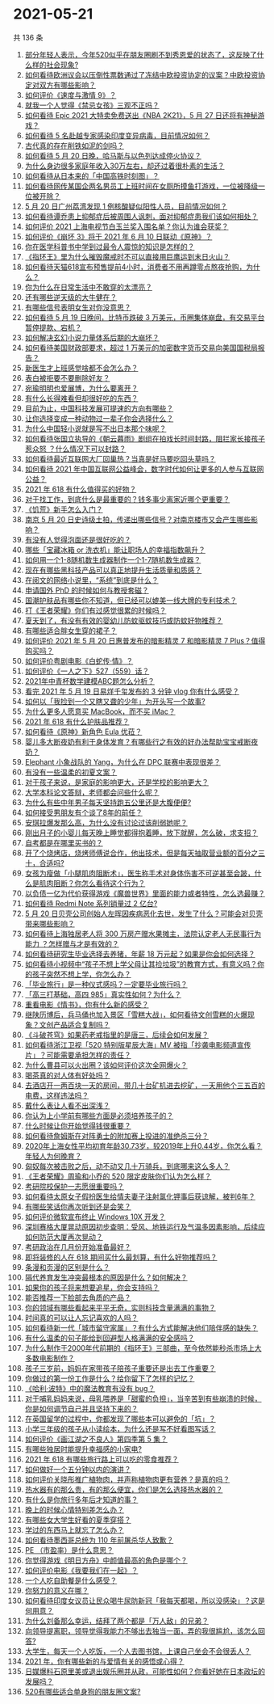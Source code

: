 # 2021-05-21

共 136 条

<!-- BEGIN -->
<!-- 最后更新时间 Fri May 21 2021 14:03:11 GMT+0800 (China Standard Time) -->

1. [部分年轻人表示，今年520似乎在朋友圈刷不到秀恩爱的状态了，这反映了什么样的社会现象?](https://www.zhihu.com/question/460423038)
2. [如何看待欧洲议会以压倒性票数通过了冻结中欧投资协定的议案？中欧投资协定对双方有哪些影响？](https://www.zhihu.com/question/460600369)
3. [如何评价《速度与激情 9》？](https://www.zhihu.com/question/458656265)
4. [就我一个人觉得《禁忌女孩》三观不正吗？](https://www.zhihu.com/question/459426098)
5. [如何看待 Epic 2021 大特卖免费送出《NBA 2K21》，5 月 27
   日还将有神秘游戏？](https://www.zhihu.com/question/460549824)
6. [如何看待 5 名赴越专家感染印度变异病毒，目前情况如何？](https://www.zhihu.com/question/460154947)
7. [古代真的存在削铁如泥的剑吗？](https://www.zhihu.com/question/458810287)
8. [如何看待 5 月 20 日晚，哈马斯与以色列达成停火协议？](https://www.zhihu.com/question/460585854)
9. [为什么身边很多家庭年收入30万左右，却还过着很朴素的生活？](https://www.zhihu.com/question/307170588)
10. [如何看待从日本来的「中国高铁时刻图」？](https://www.zhihu.com/question/460449331)
11. [如何看待网传某国企两名男员工上班时间在女厕所摸鱼打游戏，一位被降级一位被开除？](https://www.zhihu.com/question/460463560)
12. [5 月 20 日广州荔湾发现 1
    例核酸疑似阳性人员，目前情况如何？](https://www.zhihu.com/question/460600280)
13. [如何看待谭乔患上抑郁症后被周围人讽刺，面对抑郁症患我们该如何相处？](https://www.zhihu.com/question/460156746)
14. [如何评价 2021 上海电视节白玉兰奖入围名单？你认为谁会获奖？](https://www.zhihu.com/question/460591046)
15. [如何评价《崩坏 3》将于 2021 年 6 月 10
    日联动《原神》？](https://www.zhihu.com/question/460518071)
16. [你在医学科普书中学到过最令人震惊的知识是怎样的？](https://www.zhihu.com/question/456001336)
17. [《指环王》里为什么摧毁魔戒时不可以直接用巨鹰运到末日火山？](https://www.zhihu.com/question/55276529)
18. [如何看待天猫618宣布预售提前4小时，消费者不用再蹲零点熬夜抢购，为什么？](https://www.zhihu.com/question/460462395)
19. [你为什么在日常生活中不敢穿的太漂亮？](https://www.zhihu.com/question/31434644)
20. [还有哪些逆天级的大牛健在？](https://www.zhihu.com/question/266501770)
21. [有哪些信号表明女生对你没意思？](https://www.zhihu.com/question/321452698)
22. [如何看待 5 月 19 日晚间，比特币跌破 3
    万美元，币圈集体崩盘，有交易平台暂停提款、宕机？](https://www.zhihu.com/question/460373052)
23. [如何解决玄幻小说力量体系后期的大崩坏？](https://www.zhihu.com/question/373347616)
24. [如何看待美国财政部要求，超过 1
    万美元的加密数字货币交易向美国国税局报告？](https://www.zhihu.com/question/460565715)
25. [新医生才上班感觉啥都不会怎么办？](https://www.zhihu.com/question/455297859)
26. [表白被拒要不要删除好友？](https://www.zhihu.com/question/455232446)
27. [宛瑜明明也爱展博，为什么要离开？](https://www.zhihu.com/question/443423809)
28. [有什么长得难看但却很好吃的东西？](https://www.zhihu.com/question/37551688)
29. [目前为止，中国科技发展可提速的方向有哪些？](https://www.zhihu.com/question/459891581)
30. [让你选择变成一种动物过一辈子你会选择什么？](https://www.zhihu.com/question/454338371)
31. [为什么中国轻小说就是写不出日本那个味呢？](https://www.zhihu.com/question/411059873)
32. [如何看待张国立执导的《朝云暮雨》剧组在拍戏长时间封路，阻拦家长接孩子惹众怒
    ？什么情况下可以封路？](https://www.zhihu.com/question/460494090)
33. [如何看待最近互联网大厂回巢热？当真是好马要吃回头草吗？](https://www.zhihu.com/question/460527663)
34. [如何看待 2021
    年中国互联网公益峰会，数字时代如何让更多的人参与互联网公益？](https://www.zhihu.com/question/460487251)
35. [2021 年 618 有什么值得买的好物？](https://www.zhihu.com/question/396495999)
36. [对于找工作，到底什么是最重要的？钱多事少离家近哪个更重要？](https://www.zhihu.com/question/460301889)
37. [《饥荒》新手怎么入门？](https://www.zhihu.com/question/53324225)
38. [南京 5 月 20
    日史诗级土拍，传递出哪些信号？对南京楼市又会产生哪些影响？](https://www.zhihu.com/question/460320921)
39. [有没有人觉得泡面还是很好吃的？](https://www.zhihu.com/question/456731897)
40. [哪些「宝藏冰箱 or 洗衣机」能让职场人的幸福指数飙升？](https://www.zhihu.com/question/460520767)
41. [如何用一个1-8随机数生成器制作一个1-7随机数生成器？](https://www.zhihu.com/question/47038069)
42. [现在有哪些黑科技产品可以真正地提升生活质量和质感？](https://www.zhihu.com/question/458997853)
43. [在阅文的网络小说里，“系统”到底是什么？](https://www.zhihu.com/question/460461284)
44. [申请国外 PhD 的时候如何与教授套磁？](https://www.zhihu.com/question/25380930)
45. [国潮护肤品有哪些你不知道，但已经可以媲美一线大牌的专利技术？](https://www.zhihu.com/question/455922227)
46. [打《王者荣耀》你们有过感觉很累的时候吗？](https://www.zhihu.com/question/460021068)
47. [夏天到了，有没有有效的婴幼儿防蚊驱蚊技巧或防蚊好物推荐？](https://www.zhihu.com/question/459386355)
48. [有哪些适合胖女生穿的裙子？](https://www.zhihu.com/question/284162981)
49. [如何评价 2021 年 5 月 20 日惠普发布的暗影精灵 7 和暗影精灵 7
    Plus？值得购买吗？](https://www.zhihu.com/question/460530846)
50. [如何评价粤剧电影《白蛇传·情》？](https://www.zhihu.com/question/362956135)
51. [如何评价《一人之下》527（559）话？](https://www.zhihu.com/question/460536953)
52. [2021年中青杯数学建模ABC题怎么分析？](https://www.zhihu.com/question/460316583)
53. [看完 2021 年 5 月 19 日易烊千玺发布的 3 分钟 vlog
    你有什么感受？](https://www.zhihu.com/question/460398025)
54. [如何以「我捡到一个又瞎又聋的少年」为开头写一个故事?](https://www.zhihu.com/question/439836619)
55. [为什么更多人愿意买 MacBook，而不买 iMac？](https://www.zhihu.com/question/285261815)
56. [2021 年 618 有什么护肤品推荐？](https://www.zhihu.com/question/459361438)
57. [如何看待《原神》新角色 Eula 优菈？](https://www.zhihu.com/question/449750919)
58. [婴儿多大断夜奶有利于身体发育？有哪些行之有效的好办法帮助宝宝戒断夜奶？](https://www.zhihu.com/question/458651405)
59. [Elephant 小象战队的 Yang，为什么在 DPC
    联赛中表现很差？](https://www.zhihu.com/question/460107074)
60. [有没有一些温柔的初夏文案？](https://www.zhihu.com/question/455738899)
61. [对于孩子来说，是家庭的影响更大，还是学校的影响更大？](https://www.zhihu.com/question/460299231)
62. [大学本科论文答辩，老师都会问些什么呢？](https://www.zhihu.com/question/321117978)
63. [为什么有些中年男子每天坚持跑五公里还是大腹便便?](https://www.zhihu.com/question/457131875)
64. [如何接受男朋友有个谈了8年的前任？](https://www.zhihu.com/question/458142301)
65. [安琪拉爆发那么高，为什么没有讨论过该削弱她呢？](https://www.zhihu.com/question/459387462)
66. [刚出月子的小婴儿每天晚上睡觉都得抱着睡，放下就醒，怎么破，求支招？](https://www.zhihu.com/question/297105628)
67. [自考都是在哪里买书的？](https://www.zhihu.com/question/315964311)
68. [开了个烧烤店，烧烤师傅说合作，他出技术，但是每天抽取营业额的百分之三十，合适吗?](https://www.zhihu.com/question/456743652)
69. [女孩为瘦做「小腿肌肉阻断术」，医生称手术对身体伤害不可逆甚至会跛，什么是肌肉阻断？你怎么看待这个行为？](https://www.zhihu.com/question/460433831)
70. [以负债一亿为代价获得游戏《魔兽世界》里面的能力或者特性，怎么选最赚？](https://www.zhihu.com/question/459961100)
71. [如何看待 Redmi Note 系列销量过 2 亿台?](https://www.zhihu.com/question/460424609)
72. [5 月 20
    日贝壳公司创始人左晖因疾病恶化去世，发生了什么？可能会对贝壳带来哪些影响？](https://www.zhihu.com/question/460483613)
73. [如何看待上海独居老人将 300 万房产赠水果摊主，法院认定老人无民事行为能力
    ？怎样赠与才是有效的？](https://www.zhihu.com/question/460310210)
74. [如何看待研究生毕业选择去养猪，年薪 18
    万元起？如果是你会如何选择？](https://www.zhihu.com/question/460279521)
75. [如何看待小视频中“孩子不想上学父母让其捡垃圾”的教育方式，有意义吗？你的孩子突然不想上学，你怎么办？](https://www.zhihu.com/question/460046826)
76. [「毕业旅行」是一种仪式感吗？一定要毕业旅行吗？](https://www.zhihu.com/question/458907780)
77. [「高三打基础，高四 985」真实性如何？为什么？](https://www.zhihu.com/question/460156200)
78. [重看电影《情书》，你有什么新的感受？](https://www.zhihu.com/question/458859724)
79. [继陕历博后，兵马俑也加入景区「雪糕大战」，如何看待文创雪糕的火爆现象？文创产品适合复制吗？](https://www.zhihu.com/question/460296119)
80. [《斗破苍穹》如果药老戒指里的是唐三，后续会如何发展？](https://www.zhihu.com/question/453956447)
81. [如何看待浙江卫视「520 特别版星辰大海」MV
    被指「抄袭电影频道宣传片」？可能需要承担怎样的责任？](https://www.zhihu.com/question/460466033)
82. [为什么曹县可以火出圈？该如何评价这次全网爆火？](https://www.zhihu.com/question/460351832)
83. [喝茶真的对人体有好处吗？](https://www.zhihu.com/question/450322435)
84. [去酒店开一两百块一天的房间，带几十台矿机进去挖矿，一天用他个三五百的电费，这样违法吗？](https://www.zhihu.com/question/460015320)
85. [戴什么表让人看不出深浅？](https://www.zhihu.com/question/447868724)
86. [你认为上小学前有哪些方面是必须培养孩子的？](https://www.zhihu.com/question/431567052)
87. [什么时候让你开始觉得钱很重要？](https://www.zhihu.com/question/457214026)
88. [如何看待詹姆斯在对阵勇士的附加赛上投进的准绝杀三分？](https://www.zhihu.com/question/460456140)
89. [2020年上海女性平均初育年龄30.73岁，较2019年上升0.44岁，你怎么看？年轻人为何晚育？](https://www.zhihu.com/question/460137446)
90. [匈奴每次被击败之后，动不动又几十万骑兵，到底哪来这么多人？](https://www.zhihu.com/question/459734790)
91. [《王者荣耀》周瑜和小乔的 520 限定皮肤你们认为怎么样？](https://www.zhihu.com/question/459898517)
92. [考研院校保护一志愿很重要吗？](https://www.zhihu.com/question/455689422)
93. [如何看待太原女子假扮医生给情夫妻子注射氯化钾事后获谅解，被判6年？](https://www.zhihu.com/question/460225330)
94. [有哪些笑话你再次听到还是会笑？](https://www.zhihu.com/question/459869379)
95. [如何评价微软宣布终止 Windows 10X 开发？](https://www.zhihu.com/question/460253008)
96. [深圳赛格大厦晃动原因初步查明：受风、地铁运行及气温多因素影响，后续应如何防范大厦再次晃动？](https://www.zhihu.com/question/460333803)
97. [考研政治在几月份开始准备最好？](https://www.zhihu.com/question/323153005)
98. [即将装修的人在 618 期间买什么最划算，有什么好物推荐吗？](https://www.zhihu.com/question/459065761)
99. [条漫和页漫的区别是什么？](https://www.zhihu.com/question/68118338)
100. [隔代养育发生冲突最根本的原因是什么？如何解决？](https://www.zhihu.com/question/459697044)
101. [如果你的孩子将来想要追星，你会支持吗？](https://www.zhihu.com/question/459408387)
102. [能否推荐一下脸部去角质的产品？](https://www.zhihu.com/question/24407393)
103. [你的领域有哪些看起来平平无奇，实则科技含量满满的事物？](https://www.zhihu.com/question/459861681)
104. [时间真的可以让人忘记喜欢的人吗？](https://www.zhihu.com/question/459470996)
105. [如何看待新一代「城市留守家属」？有什么方式能解决他们陪伴感的缺失？](https://www.zhihu.com/question/460365474)
106. [有什么温柔的句子能给到回避型人格满满的安全感吗？](https://www.zhihu.com/question/455031931)
107. [为什么制作于2000年代前期的《指环王》三部曲，至今依然能秒杀市场上大多数电影制作？](https://www.zhihu.com/question/36509150)
108. [孩子三岁前，妈妈在家带孩子陪孩子重要还是出去工作重要？](https://www.zhihu.com/question/428327797)
109. [你做过的第一份工作是什么？给你留下了怎样的记忆？](https://www.zhihu.com/question/459376413)
110. [《哈利·波特》中的魔法教育有没有 bug？](https://www.zhihu.com/question/459857558)
111. [对于哺乳妈妈来说，母乳喂养是「甜蜜的负担」，当辛苦到有些崩溃的时候，你是如何调节自己并且坚持下来的？](https://www.zhihu.com/question/453446430)
112. [在英国留学的过程中，你都发现了哪些本可以避免的「坑」？](https://www.zhihu.com/question/360353175)
113. [小学三年级的孩子从小读绘本，为什么还是写不好看图写话？](https://www.zhihu.com/question/458666937)
114. [如何评价《画江湖之不良人》第四季第 5 集？](https://www.zhihu.com/question/460308083)
115. [有哪些独居时能提升幸福感的小家电?](https://www.zhihu.com/question/333019744)
116. [2021 年 618 有哪些旅行路上可以吃的零食推荐？](https://www.zhihu.com/question/459053335)
117. [如何做好一个五分钟以内的演讲？](https://www.zhihu.com/question/26586726)
118. [如何评价关晓彤推广植物肉，并声称植物肉更有营养？是真的吗？](https://www.zhihu.com/question/460278107)
119. [热水器有的那么贵，有的那么便宜，你们是怎么选择热水器的？](https://www.zhihu.com/question/387991423)
120. [有什么是你旅行多年后才知道的事？](https://www.zhihu.com/question/451751074)
121. [晚上的时候心情特别差怎么办？](https://www.zhihu.com/question/456731708)
122. [有哪些女大学生好看的夏季穿搭？](https://www.zhihu.com/question/316762010)
123. [学过的东西马上就忘了怎么办？](https://www.zhihu.com/question/27252044)
124. [如何看待墨西哥总统为 110 年前屠杀华人致歉？](https://www.zhihu.com/question/460080688)
125. [PE （市盈率）是什么意思？](https://www.zhihu.com/question/20245733)
126. [你觉得游戏《明日方舟》中颜值最高的角色是哪个？](https://www.zhihu.com/question/459264285)
127. [如何评价电影《我要我们在一起》？](https://www.zhihu.com/question/339320960)
128. [一个人吃自助餐是什么感受？](https://www.zhihu.com/question/413006960)
129. [你努力的意义在哪？](https://www.zhihu.com/question/459780661)
130. [如何看待印度女议员让民众喝牛尿防新冠「我每天都喝，所以没感染」？这是何用意？](https://www.zhihu.com/question/460070125)
131. [为什么刘备那么幸运，结拜了两个都是「万人敌」的兄弟？](https://www.zhihu.com/question/266240810)
132. [向领导提离职，领导觉得我能力不够出去独当一面，弄的我很尴尬，该怎么回答?](https://www.zhihu.com/question/452663695)
133. [大学生，每天一个人吃饭，一个人去图书馆，上课自己坐会不会很丢人？](https://www.zhihu.com/question/456048288)
134. [2021 年，你有哪些新的与爱情有关的感悟或心得？](https://www.zhihu.com/question/459046990)
135. [日媒爆料石原里美或退出娱乐圈并从政，可能性如何？你看好她在日本政坛的发展吗？](https://www.zhihu.com/question/460302496)
136. [520有哪些适合单身狗的朋友圈文案?](https://www.zhihu.com/question/395928334)

<!-- END -->
